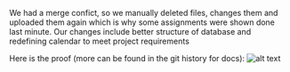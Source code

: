 We had a merge confict, so we manually deleted files, changes them and uploaded them again which is why some assignments were shown done last minute. Our changes include better structure of database and redefining calendar to meet project requirements

Here is the proof (more can be found in the git history for docs):
![alt text](https://github.com/levyjr/CS411/blob/master/docs/Assignment%20Date%20Documentation.png?raw=true "Title")
